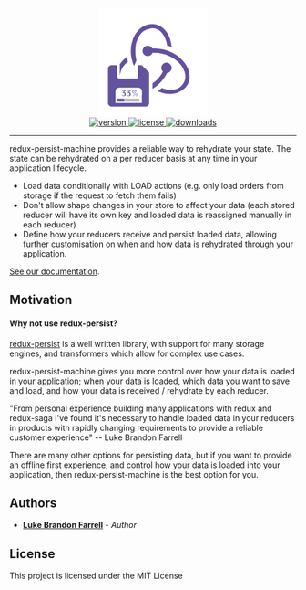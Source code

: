 <p align="center">
  <img src="https://raw.githubusercontent.com/LukeBrandonFarrell/open-source-images/master/redux-persist-machine/redux-persist-machine-logo.png" width="190" height="190">
  <br />
  <a href="https://www.npmjs.com/package/redux-persist-machine" rel="nofollow">
    <img src="https://img.shields.io/npm/v/redux-persist-machine.svg?style=flat-square" alt="version" style="max-width:100%;" />
  </a>
  <a href="https://www.npmjs.com/package/redux-persist-machine" rel="nofollow">
    <img src="http://img.shields.io/npm/l/redux-persist-machine.svg?style=flat-square" alt="license" style="max-width:100%;" />
  </a>
  <a href="https://www.npmjs.com/package/redux-persist-machine" rel="nofollow">
    <img src="http://img.shields.io/npm/dt/redux-persist-machine.svg?style=flat-square" alt="downloads" style="max-width:100%;" />
  </a>

  <hr />
</p>

redux-persist-machine provides a reliable way to rehydrate your state. The state can be rehydrated on a per reducer basis at any time in your application lifecycle.

- Load data conditionally with LOAD actions (e.g. only load orders from storage if the request to fetch them fails)
- Don't allow shape changes in your store to affect your data (each stored reducer will have its own key and loaded data is reassigned manually in each reducer)
- Define how your reducers receive and persist loaded data, allowing further customisation on when and how data is rehydrated through your application.

[See our documentation](https://github.com/lukebrandonfarrell/redux-persist-machine/docs/README.md).

## Motivation

#### Why not use redux-persist? 

[redux-persist](https://github.com/rt2zz/redux-persist) is a well written library, with support for many storage engines, and transformers which allow for complex use cases. 

redux-persist-machine gives you more control over how your data is loaded in your application; when your data is loaded, which data you want to save and load, and how your data is received / rehydrate by each reducer.

"From personal experience building many applications with redux and redux-saga I've found it's necessary to handle loaded data in your reducers in products with rapidly changing requirements to provide a reliable customer experience" -- Luke Brandon Farrell

There are many other options for persisting data, but if you want to provide an offline first experience, and control how your data is loaded into your application, then redux-persist-machine is the best option for you.

## Authors

* [**Luke Brandon Farrell**](https://lukebrandonfarrell.com/) - *Author*

## License

This project is licensed under the MIT License
